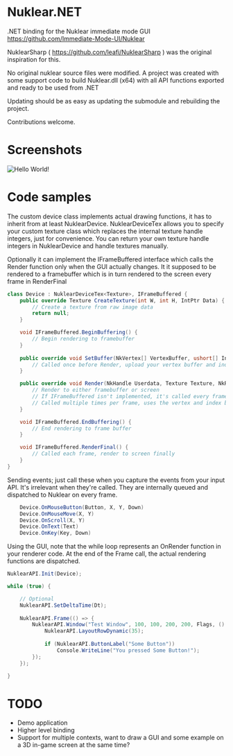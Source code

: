 # Nuklear.NET
.NET binding for the Nuklear immediate mode GUI
https://github.com/Immediate-Mode-UI/Nuklear

NuklearSharp ( https://github.com/leafi/NuklearSharp ) was the original inspiration for this.

No original nuklear source files were modified. A project was created with some support code 
to build Nuklear.dll (x64) with all API functions exported and ready to be used from .NET

Updating should be as easy as updating the submodule and rebuilding the project.

Contributions welcome.

# Screenshots

![](https://raw.githubusercontent.com/LaTeamDev/Nuklear.NET/master/screenshots/a.png "Hello World!")

# Code samples

The custom device class implements actual drawing functions,
it has to inherit from at least NuklearDevice.
NuklearDeviceTex<T> allows you to specify your custom texture class which
replaces the internal texture handle integers, just for convenience. You can return
your own texture handle integers in NuklearDevice and handle textures manually.

Optionally it can implement the IFrameBuffered interface which calls the Render
function only when the GUI actually changes. It it supposed to be rendered to a framebuffer
which is in turn rendered to the screen every frame in RenderFinal

```cs
class Device : NuklearDeviceTex<Texture>, IFrameBuffered {
	public override Texture CreateTexture(int W, int H, IntPtr Data) {
		// Create a texture from raw image data
		return null;
	}

	void IFrameBuffered.BeginBuffering() {
		// Begin rendering to framebuffer
	}
	
	public override void SetBuffer(NkVertex[] VertexBuffer, ushort[] IndexBuffer) {
		// Called once before Render, upload your vertex buffer and index buffer here
	}

	public override void Render(NkHandle Userdata, Texture Texture, NkRect ClipRect, uint Offset, uint Count) {
		// Render to either framebuffer or screen
		// If IFrameBuffered isn't implemented, it's called every frame, else only when the GUI actually changes
		// Called multiple times per frame, uses the vertex and index buffer that has been sent to SetBuffer
	}

	void IFrameBuffered.EndBuffering() {
		// End rendering to frame buffer
	}

	void IFrameBuffered.RenderFinal() {
		// Called each frame, render to screen finally
	}
}
```

Sending events; just call these when you capture the events from your input API. It's irrelevant when they're called.
They are internally queued and dispatched to Nuklear on every frame.


```cs
	Device.OnMouseButton(Button, X, Y, Down)
	Device.OnMouseMove(X, Y)
	Device.OnScroll(X, Y)
	Device.OnText(Text)
	Device.OnKey(Key, Down)
```

Using the GUI, note that the while loop represents an OnRender function in your renderer code. At the end of the Frame
call, the actual rendering functions are dispatched.

```cs
NuklearAPI.Init(Device);

while (true) {

	// Optional
	NuklearAPI.SetDeltaTime(Dt);
	
	NuklearAPI.Frame(() => {
		NuklearAPI.Window("Test Window", 100, 100, 200, 200, Flags, () => {
			NuklearAPI.LayoutRowDynamic(35);
			
			if (NuklearAPI.ButtonLabel("Some Button"))
				Console.WriteLine("You pressed Some Button!");
		});
	});

}

```

# TODO

* Demo application
* Higher level binding
* Support for multiple contexts, want to draw a GUI and some example on a 3D in-game screen at the same time?
